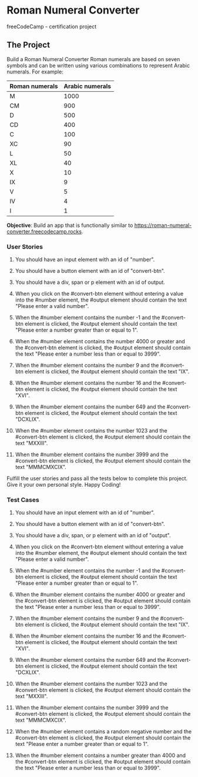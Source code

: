 # Roman Numeral Converter
freeCodeCamp - certification project

## The Project
Build a Roman Numeral Converter
Roman numerals are based on seven symbols and can be written using various combinations to represent Arabic numerals. For example:

| Roman numerals    | Arabic numerals   |
| --------------    | --------------    |
| M	                | 1000              |
| CM                | 900               |
| D	                | 500               |
| CD	            | 400               |
| C	                | 100               |
| XC	            | 90                |
| L	                | 50                |
| XL	            | 40                |
| X	                | 10                |
| IX	            | 9                 |
| V	                | 5                 |
| IV	            | 4                 |
| I	                | 1                 |       

**Objective**: Build an app that is functionally similar to https://roman-numeral-converter.freecodecamp.rocks.

### User Stories

1. You should have an input element with an id of "number".

2. You should have a button element with an id of "convert-btn".

3. You should have a div, span or p element with an id of output.

4. When you click on the #convert-btn element without entering a value into the #number element, the #output element should contain the text "Please enter a valid number".

5. When the #number element contains the number -1 and the #convert-btn element is clicked, the #output element should contain the text "Please enter a number greater than or equal to 1".

6. When the #number element contains the number 4000 or greater and the #convert-btn element is clicked, the #output element should contain the text "Please enter a number less than or equal to 3999".

7. When the #number element contains the number 9 and the #convert-btn element is clicked, the #output element should contain the text "IX".

8. When the #number element contains the number 16 and the #convert-btn element is clicked, the #output element should contain the text "XVI".

9. When the #number element contains the number 649 and the #convert-btn element is clicked, the #output element should contain the text "DCXLIX".

10. When the #number element contains the number 1023 and the #convert-btn element is clicked, the #output element should contain the text "MXXIII".

11. When the #number element contains the number 3999 and the #convert-btn element is clicked, the #output element should contain the text "MMMCMXCIX".

Fulfill the user stories and pass all the tests below to complete this project. Give it your own personal style. Happy Coding!

### Test Cases

1. You should have an input element with an id of "number".

2. You should have a button element with an id of "convert-btn".

3. You should have a div, span, or p element with an id of "output".

4. When you click on the #convert-btn element without entering a value into the #number element, the #output element should contain the text "Please enter a valid number".

5. When the #number element contains the number -1 and the #convert-btn element is clicked, the #output element should contain the text "Please enter a number greater than or equal to 1".

6. When the #number element contains the number 4000 or greater and the #convert-btn element is clicked, the #output element should contain the text "Please enter a number less than or equal to 3999".

7. When the #number element contains the number 9 and the #convert-btn element is clicked, the #output element should contain the text "IX".

8. When the #number element contains the number 16 and the #convert-btn element is clicked, the #output element should contain the text "XVI".

9. When the #number element contains the number 649 and the #convert-btn element is clicked, the #output element should contain the text "DCXLIX".

10. When the #number element contains the number 1023 and the #convert-btn element is clicked, the #output element should contain the text "MXXIII".

11. When the #number element contains the number 3999 and the #convert-btn element is clicked, the #output element should contain the text "MMMCMXCIX".

12. When the #number element contains a random negative number and the #convert-btn element is clicked, the #output element should contain the text "Please enter a number greater than or equal to 1".

13. When the #number element contains a number greater than 4000 and the #convert-btn element is clicked, the #output element should contain the text "Please enter a number less than or equal to 3999".